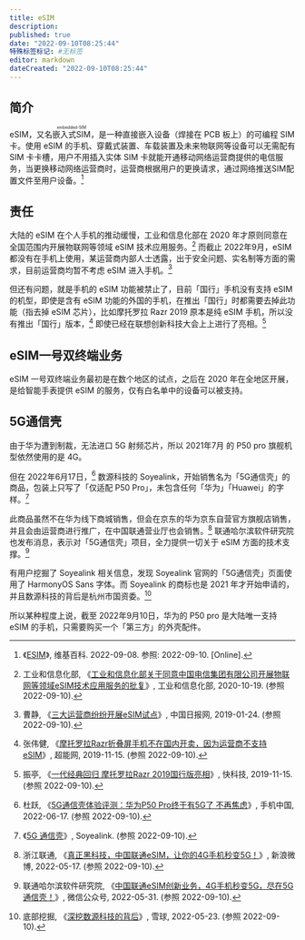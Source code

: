 ```yaml
---
title: eSIM
description:
published: true
date: "2022-09-10T08:25:44"
特殊标签标记: #无标签
editor: markdown
dateCreated: "2022-09-10T08:25:44"
---
```


## 简介

eSIM，又名<ruby>嵌入式SIM<rp>(</rp><rt>embedded-SIM</rt><rp>)</rp></ruby>，是一种直接嵌入设备（焊接在 PCB 板上）的可编程 SIM 卡。使用 eSIM 的手机、穿戴式装置、车载装置及未来物联网等设备可以无需配有 SIM 卡卡槽，用户不用插入实体 SIM 卡就能开通移动网络运营商提供的电信服务，当更换移动网络运营商时，运营商根据用户的更换请求，通过网络推送SIM配置文件至用户设备。[^wiki]

[^wiki]: 《[ESIM](https://zh.wikipedia.org/wiki/ESIM)》, 维基百科. 2022-09-08. 参照: 2022-09-10. [Online].

## 责任

大陆的 eSIM 在个人手机的推动缓慢，工业和信息化部在 2020 年才原则同意在全国范围内开展物联网等领域 eSIM 技术应用服务。[^2095] 而截止 2022年9月，eSIM 都没有在手机上使用，某运营商内部人士透露，出于安全问题、实名制等方面的需求，目前运营商均暂不考虑 eSIM 进入手机。[^c6451]

[^2095]: 工业和信息化部, 《[工业和信息化部关于同意中国电信集团有限公司开展物联网等领域eSIM技术应用服务的批复](https://www.miit.gov.cn/jgsj/xgj/wjfb/art/2020/art_ee1c7fc93f864248b075bbb3ab120957.html)》, 工业和信息化部, 2020-10-19. (参照 2022-09-10).

[^c6451]: 曹静, 《[三大运营商纷纷开展eSIM试点](https://web.archive.org/web/20220910025755/https://tech.chinadaily.com.cn/a/201901/24/WS5c494f9da31010568bdc6451.html)》, 中国日报网, 2019-01-24. (参照 2022-09-10).

但还有问题，就是手机的 eSIM 功能被禁止了，目前「国行」手机没有支持 eSIM 的机型，即使是含有 eSIM 功能的外国的手机，在推出「国行」时都需要去掉此功能（指去掉 eSIM 芯片），比如摩托罗拉 Razr 2019 原本是纯 eSIM 手机，所以没有推出「国行」版本，[^71592] 即使已经在联想创新科技大会上上进行了亮相。[^657432]

[^657432]: 振亭, 《[一代经典回归 摩托罗拉Razr 2019国行版亮相](https://web.archive.org/web/20210305131146/https://news.mydrivers.com/1/657/657432.htm)》, 快科技, 2019-11-15. (参照 2022-09-10).

[^71592]: 张伟健, 《[摩托罗拉Razr折叠屏手机不在国内开卖，因为运营商不支持eSIM](https://web.archive.org/web/20210307150435/https://www.expreview.com/71592.html)》, 超能网, 2019-11-15. (参照 2022-09-10).

## eSIM一号双终端业务

eSIM 一号双终端业务最初是在数个地区的试点，之后在 2020 年在全地区开展，是给智能手表提供 eSIM 的服务，仅有白名单中的设备可以被支持。

## 5G通信壳

由于华为遭到制裁，无法进口 5G 射频芯片，所以 2021年7月 的 P50 pro 旗舰机型依然使用的是 4G。

但在 2022年6月17日，[^731918] 数源科技的 Soyealink，开始销售名为「5G通信壳」的商品，包装上只写了「仅适配 P50 Pro」，未包含任何「华为」「Huawei」的字样。[^5gtxk]

[^731918]: 杜跃, 《[5G通信壳体验评测：华为P50 Pro终于有5G了 不再焦虑](https://web.archive.org/web/20220910040549/https://phone.cnmo.com/reviews/731918.html)》, 手机中国, 2022-06-17. (参照 2022-09-10).

[^5gtxk]: 《[5G 通信壳](https://web.archive.org/web/20220619193425/https://www.soyea-tech.com/zh-CN/product_5gtxk.asp)》, Soyealink. (参照 2022-09-10).

此商品虽然不在华为线下商城销售，但会在京东的华为京东自营官方旗舰店销售，并且会由运营商进行推广，在中国联通营业厅也会销售。[^vJ8Wc] 联通哈尔滨软件研究院也发布消息，表示对「5G通信壳」项目，全力提供一切关于 eSIM 方面的技术支撑。[^39Yi5]

[^vJ8Wc]: 浙江联通, 《[真正黑科技，中国联通eSIM，让你的4G手机秒变5G！](https://archive.ph/vJ8Wc "https://weibo.com/ttarticle/p/show?id=2309404770111818170538")》, 新浪微博, 2022-05-17. (参照 2022-09-10).

[^39Yi5]: 联通哈尔滨软件研究院, 《[中国联通eSIM创新业务，4G手机秒变5G，尽在5G通信壳！](https://archive.ph/39Yi5 "https://mp.weixin.qq.com/s/31XTXJY75Lk0mZ2bD5nylA")》, 微信公众号, 2022-05-31. (参照 2022-09-10).

有用户挖掘了 Soyealink 相关信息，发现 Soyealink 官网的「5G通信壳」页面使用了 HarmonyOS Sans 字体。而 Soyealink 的商标也是 2021 年才开始申请的，并且数源科技的背后是杭州市国资委。[^220719930]

[^220719930]: 底部挖掘, 《[深挖数源科技的背后](https://web.archive.org/web/20220910042101/https://xueqiu.com/8737809496/220719930)》, 雪球, 2022-05-23. (参照 2022-09-10).

所以某种程度上说，截至 2022年9月10日，华为的 P50 pro 是大陆唯一支持 eSIM 的手机，只需要购买一个「第三方」的外壳配件。
